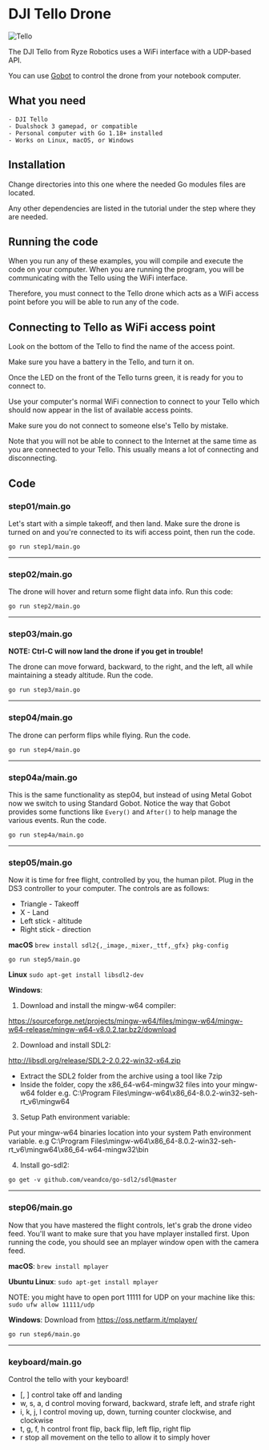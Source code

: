 # DJI Tello Drone

![Tello](https://upload.wikimedia.org/wikipedia/commons/thumb/a/a2/Ryze_Tello.jpg/320px-Ryze_Tello.jpg)

The DJI Tello from Ryze Robotics uses a WiFi interface with a UDP-based API.

You can use [Gobot](https://github.com/hybridgroup/gobot) to control the drone from your notebook computer.

## What you need

    - DJI Tello
    - Dualshock 3 gamepad, or compatible
    - Personal computer with Go 1.18+ installed
    - Works on Linux, macOS, or Windows

## Installation

Change directories into this one where the needed Go modules files are located. 

Any other dependencies are listed in the tutorial under the step where they are needed.

## Running the code

When you run any of these examples, you will compile and execute the code on your computer. When you are running the program, you will be communicating with the Tello using the WiFi interface.

Therefore, you must connect to the Tello drone which acts as a WiFi access point before you will be able to run any of the code.

## Connecting to Tello as WiFi access point

Look on the bottom of the Tello to find the name of the access point.

Make sure you have a battery in the Tello, and turn it on.

Once the LED on the front of the Tello turns green, it is ready for you to connect to.

Use your computer's normal WiFi connection to connect to your Tello which should now appear in the list of available access points.

Make sure you do not connect to someone else's Tello by mistake.

Note that you will not be able to connect to the Internet at the same time as you are connected to your Tello. This usually means a lot of connecting and disconnecting.

## Code

### step01/main.go

Let's start with a simple takeoff, and then land. Make sure the drone is turned on and you're connected to its wifi access point, then run the code.

```go run step1/main.go```

<hr>

### step02/main.go

The drone will hover and return some flight data info. Run this code:

```go run step2/main.go```

<hr>

### step03/main.go

**NOTE: Ctrl-C will now land the drone if you get in trouble!**

The drone can move forward, backward, to the right, and the left, all while maintaining a steady altitude. Run the code. 

```go run step3/main.go```

<hr>

### step04/main.go

The drone can perform flips while flying. Run the code.

```go run step4/main.go```

<hr>

### step04a/main.go

This is the same functionality as step04, but instead of using Metal Gobot now we switch to using Standard Gobot. Notice the way that Gobot provides some functions like `Every()` and `After()` to help manage the various events. Run the code.

```go run step4a/main.go```

<hr>

### step05/main.go

Now it is time for free flight, controlled by you, the human pilot. Plug in the DS3 controller to your computer. The controls are as follows:

* Triangle    - Takeoff
* X           -  Land
* Left stick  - altitude
* Right stick - direction

**macOS**
`brew install sdl2{,_image,_mixer,_ttf,_gfx} pkg-config`

`go run step5/main.go`

**Linux**
`sudo apt-get install libsdl2-dev`

**Windows**:

1. Download and install the mingw-w64 compiler:

https://sourceforge.net/projects/mingw-w64/files/mingw-w64/mingw-w64-release/mingw-w64-v8.0.2.tar.bz2/download

2. Download and install SDL2:

http://libsdl.org/release/SDL2-2.0.22-win32-x64.zip

- Extract the SDL2 folder from the archive using a tool like 7zip
- Inside the folder, copy the x86_64-w64-mingw32 files into your mingw-w64 folder e.g. C:\Program Files\mingw-w64\x86_64-8.0.2-win32-seh-rt_v6\mingw64

3. Setup Path environment variable:

Put your mingw-w64 binaries location into your system Path environment variable. e.g C:\Program Files\mingw-w64\x86_64-8.0.2-win32-seh-rt_v6\mingw64\x86_64-w64-mingw32\bin

4. Install go-sdl2:

```
go get -v github.com/veandco/go-sdl2/sdl@master
```

<hr>

### step06/main.go

Now that you have mastered the flight controls, let's grab the drone video feed. You'll want to make sure that you have mplayer installed first. Upon running the code, you should see an mplayer window open with the camera feed.

**macOS**:
`brew install mplayer`

**Ubuntu Linux**:
`sudo apt-get install mplayer`

NOTE: you might have to open port 11111 for UDP on your machine like this:
`sudo ufw allow 11111/udp`

**Windows**:
Download from https://oss.netfarm.it/mplayer/

```go run step6/main.go```

<hr>

### keyboard/main.go

Control the tello with your keyboard!

- [, ] control take off and landing
- w, s, a, d control moving forward, backward, strafe left, and strafe right
- i, k, j, l control moving up, down, turning counter clockwise, and clockwise
- t, g, f, h control front flip, back flip, left flip, right flip
- r stop all movement on the tello to allow it to simply hover
